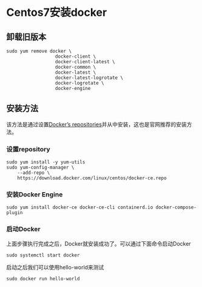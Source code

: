 # Centos7安装docker

## 卸载旧版本

```shell
sudo yum remove docker \
                  docker-client \
                  docker-client-latest \
                  docker-common \
                  docker-latest \
                  docker-latest-logrotate \
                  docker-logrotate \
                  docker-engine
```

## 安装方法

该方法是通过设置[Docker’s repositories](https://docs.docker.com/engine/install/centos/#install-using-the-repository)并从中安装，这也是官网推荐的安装方法。

### 设置repository

```shell
sudo yum install -y yum-utils
sudo yum-config-manager \
    --add-repo \
    https://download.docker.com/linux/centos/docker-ce.repo
```

### 安装Docker Engine

```shell
sudo yum install docker-ce docker-ce-cli containerd.io docker-compose-plugin
```

### 启动Docker

上面步骤执行完成之后，Docker就安装成功了。可以通过下面命令启动Docker

```shell
sudo systemctl start docker
```

启动之后我们可以使用hello-world来测试

```shell
sudo docker run hello-world
```


